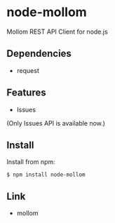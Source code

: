 node-mollom
===============

Mollom REST API Client for node.js

Dependencies
---------

* request

Features
---------

* Issues

(Only Issues API is available now.)


Install
---------

Install from npm:

    $ npm install node-mollom


Link
------

* mollom

